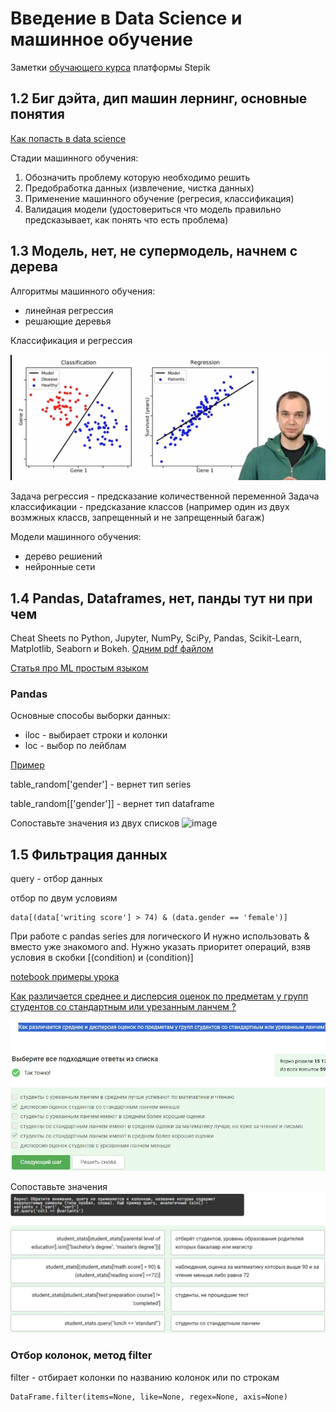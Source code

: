 # Введение в Data Science и машинное обучение
Заметки [обучающего курса](https://stepik.org/course/4852/syllabus) платформы Stepik

## 1.2 Биг дэйта, дип машин лернинг, основные понятия
[Как попасть в data science](https://www.youtube.com/watch?v=lDkTNURDIaY)

Стадии машинного обучения:
1. Обозначить проблему которую необходимо решить
2. Предобработка данных (извлечение, чистка данных)
3. Применение машинного обучение (регресия, классификация)
4. Валидация модели (удостовериться что модель правильно предсказывает, как понять что есть проблема)

## 1.3 Модель, нет, не супермодель, начнем с дерева
Алгоритмы машинного обучения:
- линейная регрессия
- решающие деревья

Классификация и регрессия

![image](assets/image/Классификация%20и%20регрессия.png)

Задача регрессия - предсказание количественной переменной
Задача классификации - предсказание классов (например один из двух возмжных классв, запрещенный и не запрещенный багаж)

Модели машинного обучения:
- дерево решиений
- нейронные сети

## 1.4 Pandas, Dataframes, нет, панды тут ни при чем
Cheat Sheets по Python, Jupyter, NumPy, SciPy, Pandas, Scikit-Learn, Matplotlib, Seaborn и Bokeh.
[Одним pdf файлом](assets/python-cheatsheets.pdf)

[Статья про ML простым языком](https://vas3k.ru/blog/machine_learning/)
### Pandas
Основные способы выборки данных:
* iloc - выбирает строки и колонки
* loc - выбор по лейблам

[Пример](assets/1_4_lesson.ipynb)

table_random['gender'] - вернет тип series

table_random[['gender']] - вернет тип dataframe

Сопоставьте значения из двух списков
![image](https://github.com/onword333/stepik-intro-to-ds-and-ml/assets/19665506/7a5c5572-28a2-46ce-aebd-e928009fd528)

## 1.5 Фильтрация данных
query - отбор данных

отбор по двум условиям

    data[(data['writing score'] > 74) & (data.gender == 'female')]
При работе с pandas series для логического И нужно использовать & вместо уже знакомого and. Нужно указать приоритет операций, взяв условия в скобки [(condition) и (condition)]

[notebook примеры урока](https://github.com/onword333/stepik-intro-to-ds-and-ml/blob/main/assets/1_5_lesson.ipynb)

[Как различается среднее и дисперсия оценок по предметам у групп студентов со стандартным или урезанным ланчем ?](assets/1_5_lesson.ipynb)

![image](assets/Шаг%207%20–%20Фильтрация%20данных%20–%20Stepik.jpg)

Сопоставьте значения
![image](assets/Шаг%209%20–%20Фильтрация%20данных.jpg)

### Отбор колонок, метод filter
filter - отбирает колонки по названию колонок или по строкам

    DataFrame.filter(items=None, like=None, regex=None, axis=None)